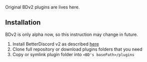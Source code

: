 Original BDv2 plugins are lives here.
## Installation
BDv2 is only alpha now, so this instruction may change in future.
1. Install BetterDiscord v2 as described [here](https://github.com/Jiiks/BetterDiscordApp/blob/v2/readme.md#setting-up-a-development-environment)
2. Clone full repository or download plugins folders that you need 
3. Copy or symlink plugin folder into `<BD's basePath>/plugins` 